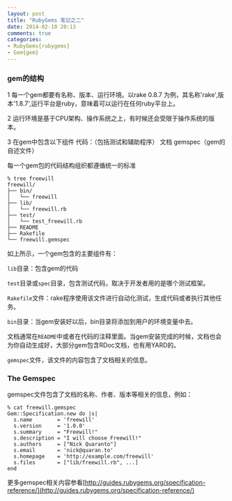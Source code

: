 ```yaml
---
layout: post
title: "RubyGems 笔记之二"
date: 2014-02-10 20:13
comments: true
categories: 
- RubyGems{rubygems}
- Gem{gem}
---
```



### gem的结构

1  每一个gem都要有名称、版本、运行环境。以rake 0.8.7 为例，其名称'rake',版本'1.8.7',运行平台是ruby，意味着可以运行在任何ruby平台上。

2 运行环境是基于CPU架构、操作系统之上，有时候还会受限于操作系统的版本。


3 在gem中包含以下组件
  代码：（包括测试和辅助程序）
  文档
  gemspec（gem的自述文件）

每一个gem包的代码结构组织都遵循统一的标准
```
% tree freewill
freewill/
├── bin/
│   └── freewill
├── lib/
│   └── freewill.rb
├── test/
│   └── test_freewill.rb
├── README
├── Rakefile
└── freewill.gemspec
```

如上所示，一个gem包含的主要组件有：

`lib`目录：包含gem的代码

`test`目录或`spec`目录，包含测试代码，取决于开发者用的是哪个测试框架。

`Rakefile`文件：rake程序使用该文件进行自动化测试，生成代码或者执行其他任务。

`bin`目录：当gem安装好以后，bin目录将添加到用户的环境变量中去。

文档通常在`README`中或者在代码的注释里面。当gem安装完成的时候，文档也会为你自动生成好，大部分gem包含RDoc文档，也有用YARD的。

`gemspec`文件，该文件的内容包含了文档相关的信息。
  
### The Gemspec

gemspec文件包含了文档的名称、作者、版本等相关的信息，例如：

```
% cat freewill.gemspec
Gem::Specification.new do |s|
  s.name        = 'freewill'
  s.version     = '1.0.0'
  s.summary     = "Freewill!"
  s.description = "I will choose Freewill!"
  s.authors     = ["Nick Quaranto"]
  s.email       = 'nick@quaran.to'
  s.homepage    = 'http://example.com/freewill'
  s.files       = ["lib/freewill.rb", ...]
end
```

更多gemspec相关内容参看[http://guides.rubygems.org/specification-reference/](http://guides.rubygems.org/specification-reference/)




